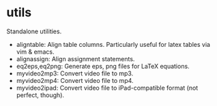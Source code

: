 utils
=====

Standalone utilities.

* aligntable:    Align table columns. Particularly useful for latex tables via vim & emacs.
* alignassign:   Align assignment statements.
* eq2eps,eq2png: Generate eps, png files for LaTeX equations.
* myvideo2mp3:   Convert video file to mp3.
* myvideo2mp4:   Convert video file to mp4.
* myvideo2ipad:  Convert video file to iPad-compatible format (not perfect, though).

